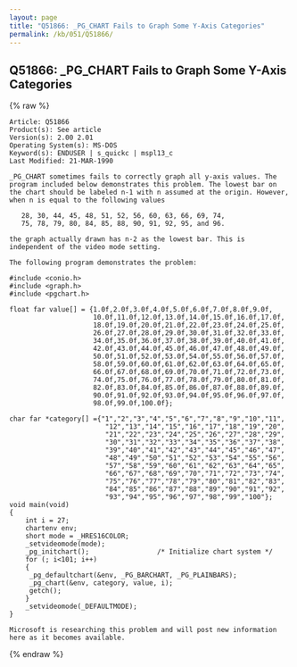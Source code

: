 ```yaml
---
layout: page
title: "Q51866: _PG_CHART Fails to Graph Some Y-Axis Categories"
permalink: /kb/051/Q51866/
---
```


## Q51866: _PG_CHART Fails to Graph Some Y-Axis Categories

{% raw %}

	Article: Q51866
	Product(s): See article
	Version(s): 2.00 2.01
	Operating System(s): MS-DOS
	Keyword(s): ENDUSER | s_quickc | mspl13_c
	Last Modified: 21-MAR-1990
	
	_PG_CHART sometimes fails to correctly graph all y-axis values. The
	program included below demonstrates this problem. The lowest bar on
	the chart should be labeled n-1 with n assumed at the origin. However,
	when n is equal to the following values
	
	   28, 30, 44, 45, 48, 51, 52, 56, 60, 63, 66, 69, 74,
	   75, 78, 79, 80, 84, 85, 88, 90, 91, 92, 95, and 96.
	
	the graph actually drawn has n-2 as the lowest bar. This is
	independent of the video mode setting.
	
	The following program demonstrates the problem:
	
	#include <conio.h>
	#include <graph.h>
	#include <pgchart.h>
	
	float far value[] = {1.0f,2.0f,3.0f,4.0f,5.0f,6.0f,7.0f,8.0f,9.0f,
	                     10.0f,11.0f,12.0f,13.0f,14.0f,15.0f,16.0f,17.0f,
	                     18.0f,19.0f,20.0f,21.0f,22.0f,23.0f,24.0f,25.0f,
	                     26.0f,27.0f,28.0f,29.0f,30.0f,31.0f,32.0f,33.0f,
	                     34.0f,35.0f,36.0f,37.0f,38.0f,39.0f,40.0f,41.0f,
	                     42.0f,43.0f,44.0f,45.0f,46.0f,47.0f,48.0f,49.0f,
	                     50.0f,51.0f,52.0f,53.0f,54.0f,55.0f,56.0f,57.0f,
	                     58.0f,59.0f,60.0f,61.0f,62.0f,63.0f,64.0f,65.0f,
	                     66.0f,67.0f,68.0f,69.0f,70.0f,71.0f,72.0f,73.0f,
	                     74.0f,75.0f,76.0f,77.0f,78.0f,79.0f,80.0f,81.0f,
	                     82.0f,83.0f,84.0f,85.0f,86.0f,87.0f,88.0f,89.0f,
	                     90.0f,91.0f,92.0f,93.0f,94.0f,95.0f,96.0f,97.0f,
	                     98.0f,99.0f,100.0f};
	
	char far *category[] ={"1","2","3","4","5","6","7","8","9","10","11",
	                        "12","13","14","15","16","17","18","19","20",
	                        "21","22","23","24","25","26","27","28","29",
	                        "30","31","32","33","34","35","36","37","38",
	                        "39","40","41","42","43","44","45","46","47",
	                        "48","49","50","51","52","53","54","55","56",
	                        "57","58","59","60","61","62","63","64","65",
	                        "66","67","68","69","70","71","72","73","74",
	                        "75","76","77","78","79","80","81","82","83",
	                        "84","85","86","87","88","89","90","91","92",
	                        "93","94","95","96","97","98","99","100"};
	void main(void)
	{
	    int i = 27;
	    chartenv env;
	    short mode = _HRES16COLOR;
	    _setvideomode(mode);
	    _pg_initchart();                 /* Initialize chart system */
	    for (; i<101; i++)
	    {
	     _pg_defaultchart(&env, _PG_BARCHART, _PG_PLAINBARS);
	     _pg_chart(&env, category, value, i);
	     getch();
	    }
	    _setvideomode(_DEFAULTMODE);
	}
	
	Microsoft is researching this problem and will post new information
	here as it becomes available.

{% endraw %}
